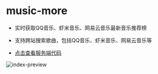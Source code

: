 # music-more

- 实时获取QQ音乐、虾米音乐、网易云音乐最新音乐推荐榜
- 支持跨站搜索歌曲，包括QQ音乐、虾米音乐、网易云音乐等

- [点击查看服务端代码](https://github.com/lcc19941214/music_more_backend)

![index-preview](./about/music-more-index-png)